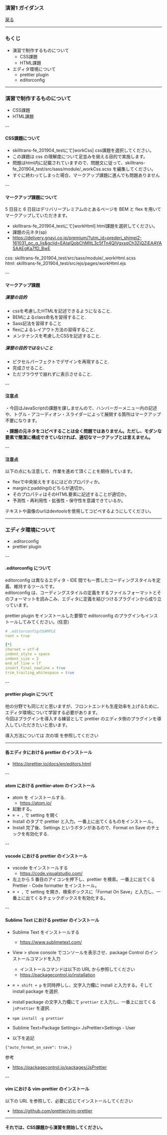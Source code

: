 ### 演習1 ガイダンス

<a href="../">戻る</a>

---

### もくじ

- 演習で制作するものについて
  - CSS課題
  - HTML課題
- エディタ環境について
  - prettier plugin
  - editorconfig

---

### 演習で制作するものについて

- CSS課題
- HTML課題

--

#### CSS課題について

- skilltrans-fe_201904_testにて[workCss] css課題を選択してください。
- この課題は css の理解度について足並みを揃える目的で実施します。  
- 問題はhtml内に記載されていますので、問題文に従って、skilltrans-fe_201904_test/src/sass/module/_workCss.scss を編集してください。
- すぐに終わってしまった場合、マークアップ課題に進んでも問題ありません

--

#### マークアップ課題について

5 日目と 6 日目はデリバリープレミアムのとあるページを BEM と flex を用いてマークアップしていただきます。

- skilltrans-fe_201904_testにて[workHtml] html課題を選択してください。
- 課題の元ネタ(sp)
- https://delivery.gnavi.co.jp/premium/?utm_id=prederi_shimei2-161031_pc_g_lis&gclid=EAIaIQobChMItL3c5fTn4QIVgxsqCh3ZjQZiEAAYASAAEgKa7fD_BwE

css: skilltrans-fe_201904_test/src/sass/module/_workHtml.scss  
html: skilltrans-fe_201904_test/src/ejs/pages/workHtml.ejs

--

#### マークアップ課題

##### 演習の目的
- cssを考慮したHTMLを記述できるようになること.
- BEMによるclass命名を習得すること.
- Sass記法を習得すること
- flexによるレイアウト方法の習得すること.
- メンテナンスを考慮したCSSを記述すること.

##### 演習の目的ではないこと
- ピクセルパーフェクトでデザインを再現すること.
- 完成させること.
- ただブラウザで崩れずに表示させること.

-- 

#### 注意点
・今回はJavaScriptの課題を課しませんので、ハンバーガーメニュー内の記述や、トグル・アコーディオン・スライダーによって展開する箇所はマークアップ不要になります。

__・課題の元ネタをコピペすることは全く問題ではありません。ただし、モダンな要素で簡潔に構成できていなければ、適切なマークアップとは言えません。__  

-- 

#### 注意点
以下の点にも注意して、作業を進めて頂くことを期待しています。

- flexで中央揃えをするにはどのプロパティか。
- marginとpaddingのどちらが適切か。
- そのプロパティはそのHTML要素に記述することが適切か。
- 予測性・再利用性・拡張性・保守性を意識できているか。

テキストや画像のurlはdevtoolsを使用してコピペするようにしてください。

---

### エディタ環境について
- .editorconfig
- prettier plugin

--

#### .editorconfig について

<p class="-small">editorconfig は異なるエディタ・IDE 間でも一貫したコーディングスタイルを定義、維持するツールです。<br>editorconfig は、コーディングスタイルの定義をするファイルフォーマットとそのフォーマットを読みこみ、エディタに定義を結びつけるプラグインから成り立っています。</p>

<p class="-small">prettier plugin をインストールした要領で editorconfig のプラグインもインストールしてみてください。(任意)</p>

```yaml
# .editorconfigのSAMPLE
root = true

[*]
charset = utf-8
indent_style = space
indent_size = 2
end_of_line = lf
insert_final_newline = true
trim_trailing_whitespace = true
```


--

#### prettier plugin について

他の分野でも同じだと思いますが、フロントエンドも生産効率を上げるために、エディタ環境について学習する必要があります。  
今回はプラグインを導入する練習として prettier のエディタ側のプラグインを導入していただきたいと思います。

導入方法については 次の項 を参照してください

---

#### 各エディタにおける prettier のインストール

- https://prettier.io/docs/en/editors.html

-- 

#### atom における prettier-atom のインストール

- atom を インストールする.
  - https://atom.io/
- 起動する。
- `⌘ + ,` で setting を開く
- Install のタブで prettier と入力。一番上に出てくるものをインストール。
- Install 完了後、Settings というボタンがあるので、Format on Save のチェックを有効化する.

-- 

#### vscode における prettier のインストール

- vscode をインストールする
  - https://code.visualstudio.com/
- 左上から 5 番目のアイコンを押下し、prettier を検索。一番上に出てくる Prettier - Code formatter をインストール。
- `⌘ + ,` で setting を開き、検索ボックスに「Format On Save」と入力し、一番上に出てくるチェックボックスを有効化する。

-- 

#### Sublime Text における prettier のインストール

- Sublime Text をインストールする
  - https://www.sublimetext.com/
- View > show console でコンソールを表示させ、package Control のインストールコマンドを入力

  - インストールコマンドは以下の URL から参照してください
  - https://packagecontrol.io/installation

- `⌘ + shift + p` を同時押しし、文字入力欄に install と入力する。そして install package を選択.
- install package の文字入力欄にて `prettier` と入力し、一番上に出てくる `jsPrettier` を選択.
- `npm install -g prettier`
- Sublime Text>Package Settings> JsPrettier>Settings - User
- 以下を追記

```
{"auto_format_on_save": true,}
```

参考
- https://packagecontrol.io/packages/JsPrettier

-- 

#### vim における vim-prettier のインストール

以下の URL を参照して、必要に応じてインストールしてください

- https://github.com/prettier/vim-prettier


---

#### それでは、CSS課題から演習を開始してください。
